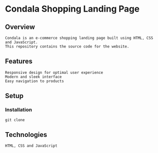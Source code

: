 # Condala Shopping Landing Page

## Overview

    Condala is an e-commerce shopping landing page built using HTML, CSS and JavaScript.
    This repository contains the source code for the website.

## Features

    Responsive design for optimal user experience
    Modern and sleek interface
    Easy navigation to products

## Setup

### Installation

    git clone 

## Technologies

    HTML, CSS and JavaScript
    